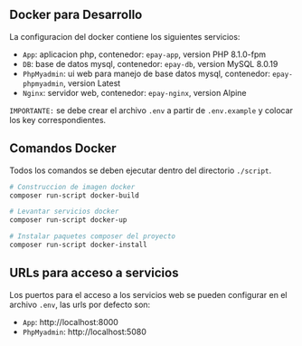 ## Docker para Desarrollo

La configuracion del docker contiene los siguientes servicios:

- `App`: aplicacion php, contenedor: `epay-app`, version PHP 8.1.0-fpm
- `DB`: base de datos mysql, contenedor: `epay-db`, version MySQL 8.0.19
- `PhpMyadmin`: ui web para manejo de base datos mysql, contenedor: `epay-phpmyadmin`, version Latest
- `Nginx`: servidor web, contenedor: `epay-nginx`, version Alpine

`IMPORTANTE:` se debe crear el archivo `.env` a partir de `.env.example` y colocar los key correspondientes.

## Comandos Docker

Todos los comandos se deben ejecutar dentro del directorio `./script`.

```bash
# Construccion de imagen docker
composer run-script docker-build
```

```bash
# Levantar servicios docker
composer run-script docker-up
```

```bash
# Instalar paquetes composer del proyecto
composer run-script docker-install
```

## URLs para acceso a servicios

Los puertos para el acceso a los servicios web se pueden configurar en el archivo `.env`, las urls por defecto son:

- `App`: http://localhost:8000
- `PhpMyadmin`: http://localhost:5080


